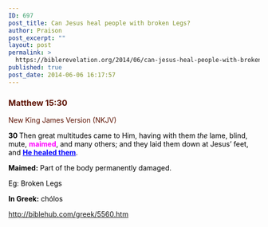 ```yaml
---
ID: 697
post_title: Can Jesus heal people with broken Legs?
author: Praison
post_excerpt: ""
layout: post
permalink: >
  https://biblerevelation.org/2014/06/can-jesus-heal-people-with-broken-legs/
published: true
post_date: 2014-06-06 16:17:57
---
```

<div class="heading passage-class-0" style="color: #5c1101;">
<div class="heading passage-class-0" style="color: #5c1101;">
<h3>Matthew 15:30</h3>
<p class="txt-sm">New King James Version (NKJV)</p>

</div>
<div class="passage version-NKJV result-text-style-normal text-html " style="color: #000000;">

<span id="en-NKJV-23664" class="text Matt-15-30"><span class="versenum" style="font-weight: bold;">30 </span>Then great multitudes came to Him, having with them <i>the</i> lame, blind, mute, <span style="color: #ff00ff;"><strong>maimed</strong></span>, and many others; and they laid them down at Jesus’ feet, and <span style="text-decoration: underline; color: #0000ff;"><strong>He healed them</strong></span>.</span>

<strong>Maimed:</strong> Part of the body permanently damaged.

Eg: Broken Legs

<strong>In Greek:</strong> chólos

http://biblehub.com/greek/5560.htm

</div>
</div>
